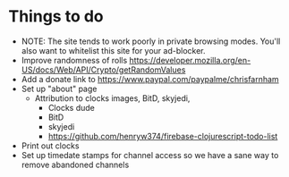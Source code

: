 # Things to do

 - NOTE: The site tends to work poorly in private browsing modes. You'll also want to whitelist this site for your ad-blocker.
 - Improve randomness of rolls https://developer.mozilla.org/en-US/docs/Web/API/Crypto/getRandomValues
 - Add a donate link to https://www.paypal.com/paypalme/chrisfarnham
 - Set up "about" page
    - Attribution to clocks images, BitD, skyjedi, 
        - Clocks dude
        - BitD
        - skyjedi
        - https://github.com/henryw374/firebase-clojurescript-todo-list
 - Print out clocks
 - Set up timedate stamps for channel access so we have a sane way to remove abandoned channels
 